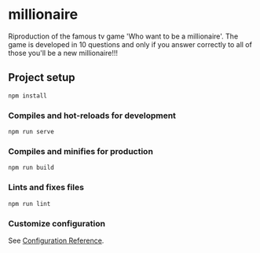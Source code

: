 # millionaire

Riproduction of the famous tv game 'Who want to be a millionaire'.
The game is developed in 10 questions and only if you answer correctly to all of those you'll be a new millionaire!!! 

## Project setup
```
npm install
```

### Compiles and hot-reloads for development
```
npm run serve
```

### Compiles and minifies for production
```
npm run build
```

### Lints and fixes files
```
npm run lint
```

### Customize configuration
See [Configuration Reference](https://cli.vuejs.org/config/).
